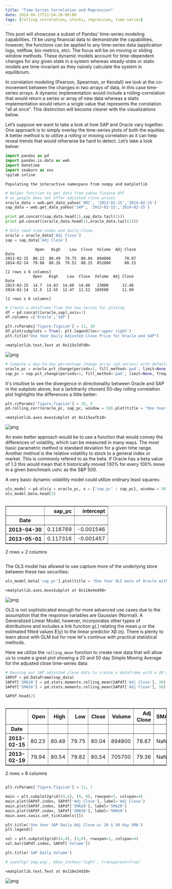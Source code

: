 ```yaml
---
title: "Time-Series Correlation and Regression"
date: 2014-04-17T11:54:26-08:00
tags: [rolling correlation, stocks, regression, time-series]
---
```


This post will showcase a subset of Pandas’ time-series modeling capabilities. I’ll be using financial data to demonstrate the capabilities, however, the functions can be applied to any time-series data (application logs, netflow, bio-metrics, etc). The focus will be on moving or sliding window methods. These dynamic models account for time-dependent changes for any given state in a system whereas steady-state or static models are time-invariant as they naively calculate the system in equilibrium.

In correlation modeling (Pearson, Spearman, or Kendall) we look at the co-movement between the changes in two arrays of data, in this case time-series arrays. A dynamic implementation would include a rolling-correlation that would return a series or array of new data whereas a static implementation would return a single value that represents the correlation “all at once”. This distinction will become clearer with the visualizations below.

Let’s suppose we want to take a look at how SAP and Oracle vary together. One approach is to simply overlay the time-series plots of both the equities. A better method is to utilize a rolling or moving correlation as it can help reveal trends that would otherwise be hard to detect. Let’s take a look below:

```python
import pandas as pd
import pandas.io.data as web
import datetime
import seaborn as sns
%pylab inline
```

    Populating the interactive namespace from numpy and matplotlib



```python
# Helper function to get data from yahoo finance API 
# as google does not offer adjusted close prices
oracle_data = web.get_data_yahoo('ORC', '2013-02-15','2014-02-15')
sap_data = web.get_data_yahoo('SAP', '2013-02-15','2014-02-15')
```


```python
print pd.concat((sap_data.head(1),sap_data.tail(1)))
print pd.concat((oracle_data.head(1),oracle_data.tail(1)))

# Only need time-index and daily-close.
oracle = oracle_data['Adj Close'] 
sap = sap_data['Adj Close']
```

                 Open   High    Low  Close  Volume  Adj Close
    Date                                                     
    2013-02-15  80.23  80.49  79.75  80.04  894800      78.87
    2014-02-14  79.68  80.26  79.51  80.15  852800      80.15
    
    [2 rows x 6 columns]
                Open   High    Low  Close  Volume  Adj Close
    Date                                                    
    2013-02-15  14.7  14.83  14.60  14.80   23800      12.48
    2014-02-14  12.5  12.55  12.47  12.52  169500      11.99
    
    [2 rows x 6 columns]



```python
# Create a dataframe from the two series for ploting
df = pd.concat([oracle,sap],axis=1) 
df.columns =['Oracle','SAP'] 

plt.rcParams['figure.figsize'] = 11, 10
df.plot(subplots = True); plt.legend(loc='upper right')
plt.title("One Year Daily Adjusted Close Price for Oracle and SAP")
```




    <matplotlib.text.Text at 0x115e7dfd0>




![png](output_4_1.png)



```python
# Compute a day-to-day percentage change array (pd.series) with default settings
oracle_pc = oracle.pct_change(periods=1, fill_method='pad', limit=None, freq=None)
sap_pc = sap.pct_change(periods=1, fill_method='pad', limit=None, freq=None)
```

It's intuitive to see the divergence in directionality between Oracle and SAP in the subplots above, but a (arbitrarily chosen) 50-day rolling correlation plot highlights the differences a little better:


```python
plt.rcParams['figure.figsize'] = 10, 5
pd.rolling_corr(oracle_pc, sap_pc, window = 50).plot(title = "One Year 50-day Window Correlation of Oracle with SAP")
```




    <matplotlib.axes.AxesSubplot at 0x115eafb10>




![png](output_7_1.png)


An even better approach would be to use a function that would convey the differences of volatility, which can be measured in many ways. The most basic parametric method is standard deviation for a given time range. Another method is the relative volatility to stock to a general index or market. This is commonly refered to as the beta. If Oracle has a beta value of 1.3 this would mean that it historically moved 130% for every 100% move in a given benchmark ushc as the S&P 500.

A very basic dynamic volatility model could utilize ordinary least squares:


```python
ols_model = pd.ols(y = oracle_pc, x = {'sap_pc' : sap_pc}, window = 50) # Window attribute makes it dynamic
ols_model.beta.head(2)
```




<div style="max-height:1000px;max-width:1500px;overflow:auto;">
<table border="1" class="dataframe">
  <thead>
    <tr style="text-align: right;">
      <th></th>
      <th>sap_pc</th>
      <th>intercept</th>
    </tr>
    <tr>
      <th>Date</th>
      <th></th>
      <th></th>
    </tr>
  </thead>
  <tbody>
    <tr>
      <th>2013-04-30</th>
      <td> 0.116769</td>
      <td>-0.001546</td>
    </tr>
    <tr>
      <th>2013-05-01</th>
      <td> 0.117316</td>
      <td>-0.001457</td>
    </tr>
  </tbody>
</table>
<p>2 rows × 2 columns</p>
</div>



The OLS model has allowed to use capture more of the underlying store between these two securities:


```python
ols_model.beta['sap_pc'].plot(title = "One Year OLS beta of Oracle with SAP")
```




    <matplotlib.axes.AxesSubplot at 0x116e4ed90>




![png](output_11_1.png)


OLS is not sophisticated enough for more advanced use cases due to the assumption that the response variables are Gaussian (Normal). A Generalized Linear Model, however, incorporates other types of distributions and includes a link function g(.) relating the mean μ or the estimated fitted values E(y) to the linear predictor Xβ (η). There is plenty to learn about with GLM but for now let's continue with practical statistical methods.

Here we utilize the `rolling_mean` function to create new data that will allow us to create a great plot showing a 20 and 50 day Simple Moving Average for the adjusted close time-series data:


```python
# Reusing our SAP adjusted close data to create a dataframe with a 20 and 50 day simple moving average
SAPdf = pd.DataFrame(sap_data)
SAPdf['SMA20'] = pd.stats.moments.rolling_mean(SAPdf['Adj Close'], 20)
SAPdf['SMA50'] = pd.stats.moments.rolling_mean(SAPdf['Adj Close'], 50)
```


```python
SAPdf.head(2)
```




<div style="max-height:1000px;max-width:1500px;overflow:auto;">
<table border="1" class="dataframe">
  <thead>
    <tr style="text-align: right;">
      <th></th>
      <th>Open</th>
      <th>High</th>
      <th>Low</th>
      <th>Close</th>
      <th>Volume</th>
      <th>Adj Close</th>
      <th>SMA20</th>
      <th>SMA50</th>
    </tr>
    <tr>
      <th>Date</th>
      <th></th>
      <th></th>
      <th></th>
      <th></th>
      <th></th>
      <th></th>
      <th></th>
      <th></th>
    </tr>
  </thead>
  <tbody>
    <tr>
      <th>2013-02-15</th>
      <td> 80.23</td>
      <td> 80.49</td>
      <td> 79.75</td>
      <td> 80.04</td>
      <td> 894800</td>
      <td> 78.87</td>
      <td>NaN</td>
      <td>NaN</td>
    </tr>
    <tr>
      <th>2013-02-19</th>
      <td> 79.94</td>
      <td> 80.54</td>
      <td> 79.82</td>
      <td> 80.54</td>
      <td> 705700</td>
      <td> 79.36</td>
      <td>NaN</td>
      <td>NaN</td>
    </tr>
  </tbody>
</table>
<p>2 rows × 8 columns</p>
</div>




```python
plt.rcParams['figure.figsize'] = 11, 7

main = plt.subplot2grid((4,4), (0, 0), rowspan=3, colspan=4)
main.plot(SAPdf.index, SAPdf['Adj Close'], label='Adj Close')
main.plot(SAPdf.index, SAPdf['SMA20'], label='SMA20')
main.plot(SAPdf.index, SAPdf['SMA50'], label='SMA50')
main.axes.xaxis.set_ticklabels([])

plt.title('One Year SAP Daily Adj Close w/ 20 & 50 day SMA')
plt.legend()

vol = plt.subplot2grid((4,4), (3,0), rowspan=1, colspan=4)
vol.bar(SAPdf.index, SAPdf['Volume'])

plt.title('SAP Daily Volume')

# savefig('img.png', bbox_inches='tight', transparent=True)
```




    <matplotlib.text.Text at 0x116e24d10>




![png](output_15_1.png)

